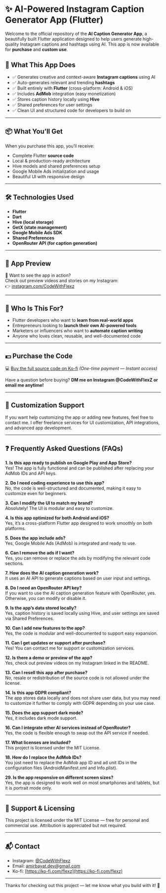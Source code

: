 # ✨ AI-Powered Instagram Caption Generator App (Flutter)

Welcome to the official repository of the **AI Caption Generator App**, a beautifully built Flutter application designed to help users generate high-quality Instagram captions and hashtags using AI. This app is now available for **purchase** and **custom use**.

## 🚀 What This App Does

- ✅ Generates creative and context-aware **Instagram captions** using AI
- ✅ Auto-generates relevant and trending **hashtags**
- ✅ Built entirely with **Flutter** (cross-platform: Android & iOS)
- ✅ Includes **AdMob** integration (easy monetization)
- ✅ Stores caption history locally using **Hive**
- ✅ Shared preferences for user settings
- ✅ Clean UI and structured code for developers to build on

---

## 📦 What You’ll Get

When you purchase this app, you’ll receive:

- Complete Flutter **source code**
- Local & production-ready architecture
- Hive models and shared preferences setup
- Google Mobile Ads initialization and usage
- Beautiful UI with responsive design

---

## 🛠 Technologies Used

- **Flutter**
- **Dart**
- **Hive (local storage)**
- **GetX (state management)**
- **Google Mobile Ads SDK**
- **Shared Preferences**
- **OpenRouter API (for caption generation)**

---


## 📸 App Preview

🔎 Want to see the app in action?  
Check out preview videos and stories on my Instagram:  
👉 [instagram.com/CodeWithFlexz](https://instagram.com/codeWithFlexz)



---

## 🧠 Who Is This For?

- Flutter developers who want to **learn from real-world apps**
- Entrepreneurs looking to **launch their own AI-powered tools**
- Marketers or influencers who want to **automate caption writing**
- Anyone who loves clean, reusable, and well-documented code

---

## 💵 Purchase the Code

💻 [Buy the full source code on Ko-fi](https://ko-fi.com/s/3812215ead) *(One-time payment — Instant access)*

Have a question before buying? **DM me on Instagram @CodeWithFlexZ or email me anytime!**

---

## 🔧 Customization Support
If you want help customizing the app or adding new features, feel free to contact me. I offer freelance services for UI customization, API integrations, and advanced app development.

--- 

## ❓ Frequently Asked Questions (FAQs)

**1. Is this app ready to publish on Google Play and App Store?**  
Yes! The app is fully functional and can be published after replacing your AdMob IDs and API keys.

**2. Do I need coding experience to use this app?**  
No, the code is well-structured and documented, making it easy to customize even for beginners.

**3. Can I modify the UI to match my brand?**  
Absolutely! The UI is modular and easy to customize.

**4. Is this app optimized for both Android and iOS?**  
Yes, it’s a cross-platform Flutter app designed to work smoothly on both platforms.

**5. Does the app include ads?**  
Yes, Google Mobile Ads (AdMob) is integrated and ready to use.

**6. Can I remove the ads if I want?**  
Yes, you can remove or replace the ads by modifying the relevant code sections.

**7. How does the AI caption generation work?**  
It uses an AI API to generate captions based on user input and settings.

**8. Do I need an OpenRouter API key?**  
If you want to use the AI caption generation feature with OpenRouter, yes. Otherwise, you can modify or disable it.

**9. Is the app’s data stored locally?**  
Yes, caption history is saved locally using Hive, and user settings are saved via Shared Preferences.

**10. Can I add new features to the app?**  
Yes, the code is modular and well-documented to support easy expansion.

**11. Can I get updates or support after purchase?**  
Yes! You can contact me for support or customization services.

**12. Is there a demo or preview of the app?**  
Yes, check out preview videos on my Instagram linked in the README.

**13. Can I resell this app after purchase?**  
No, resale or redistribution of the source code is not allowed under the license.

**14. Is this app GDPR compliant?**  
The app stores data locally and does not share user data, but you may need to customize it further to comply with GDPR depending on your use case.

**15. Does the app support dark mode?**  
Yes, it includes dark mode support.

**16. Can I integrate other AI services instead of OpenRouter?**  
Yes, the code is flexible enough to swap out the API service if needed.

**17. What licenses are included?**  
This project is licensed under the MIT License.

**18. How do I replace the AdMob IDs?**  
You just need to replace the AdMob app ID and ad unit IDs in the configuration files (AndroidManifest.xml and Info.plist).

**29. Is the app responsive on different screen sizes?**  
Yes, the app is designed to work well on most smartphones and tablets, but it is portrait mode only.

---

## 🤝 Support & Licensing

This project is licensed under the MIT License — free for personal and commercial use. Attribution is appreciated but not required.

---

## 📬 Contact

- Instagram: [@CodeWithFlexz](https://instagram.com/CodeWithFlexZ)
- Email: amirbayat.dev@gmail.com
- Ko-fi: [https://ko-fi.com/flexz](https://ko-fi.com/flexz)

---

Thanks for checking out this project — let me know what you build with it! 🚀
